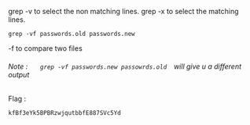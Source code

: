 grep -v to select the non matching lines.
grep -x to select the matching lines.
```
grep -vf passwords.old passwords.new
```
-f to compare two files


###### Note : ```    grep -vf passwords.new passowrds.old   ```will give u a different output

Flag :
```
kfBf3eYk5BPBRzwjqutbbfE887SVc5Yd
```

